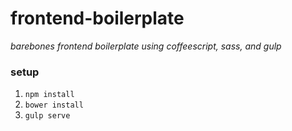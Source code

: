 # frontend-boilerplate
*barebones frontend boilerplate using coffeescript, sass, and gulp*

### setup
1. `npm install`
2. `bower install`
3. `gulp serve`
